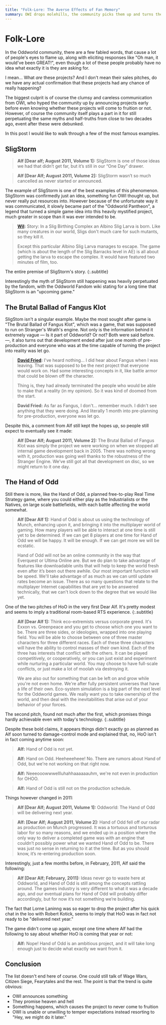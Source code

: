 ```yaml
---
title: "Folk-Lore: The Averse Effects of Fan Memory"
summary: OWI drops molehills, the community picks them up and turns them into mountains.
---
```


# Folk-Lore

In the Oddworld community, there are a few fabled words, that cause a lot of
people's eyes to flame up, along with eliciting responses like "Oh man, it
would've been GREAT!", even though a lot of these people probably have no idea
what exactly it is they are asking for.

I mean... What *are* these projects? And I don't mean their sales pitches, do we
have any actual confirmation that these projects had any chance of really
happening?

The biggest culprit is of course the clumsy and careless communication from
OWI, who hyped the community up by announcing projects early before even
knowing whether these projects will come to fruition or not. However, of course
the community itself plays a part in it for still perpetuating the same myths
and half-truths from close to two decades ago, event after these were debunked.

In this post I would like to walk through a few of the most famous examples.

## SligStorm

> **Alf [Dear alf; August 2011, Volume 1]:** SligStorm is one of those ideas we
> had that didn’t get far, but it’s still in our “One Day” drawer.

> **Alf [Dear Alf; August 2011, Volume 2]:** SligStorm wasn’t so much cancelled
> as never started or announced.

The example of SligStorm is one of the best examples of this phenomenon.
SligStorm was confirmedly just an idea, something fun OWI thought up, but never
really put resources into. However because of the unfortunate way it was
communicated, it slowly became part of the "Oddworld Pantheon", a legend that
turned a simple game idea into this heavily mystified project, much greater in
scope than it was ever intended to be.

> **[Wil](http://www.oddworldforums.net/showpost.php?s=e96e4753f6b342a303c16e3f59d0f35f&p=92509&postcount=11):**
> Story: In a Slig Birthing Complex an Albino Slig Larva is born. Like many
> creatures in our world, Sligs don't much care for such mutants, so they kill
> it.
>
> Except this particular Albino Slig Larva manages to escape. The game (which is
> about the length of the Slig Barracks level in AE) is all about getting the
> larva to escape the complex. It would have featured two minutes of film, too.

The entire premise of SligStorm's story.
{:.subtitle}

Interestingly the myth of SligStorm still happening was heavily perpetuated by
the fandom, with the Oddworld Fandom wiki stating for a long time that SligStorm
is an "upcoming game."


## The Brutal Ballad of Fangus Klot

SligStom isn't a singular example. Maybe the most sought after game is "The
Brutal Ballad of Fangus Klot", which was a game, that was supposed to run on
Stranger's Wrath's engine. Not only is the information behind it extremely vague
— Is it part of Oddworld? Or not? Both were said before. —, it also turns out
that development ended after just one month of pre-production and everyone who
was at the time capable of turning the project into reality was let go.

> **[David Fried](/swinterview):**
>I've heard nothing... I did hear about Fangus when I was leaving. That was
>supposed to be the next project that everyone would work on. Had some
>interesting concepts in it, like battle armor that could be blown off the
>character.
>
>Thing is, they had already terminated the people who would be able to make that
>a reality (in my opinion). So it was kind of doomed from the start.

> **David Fried:**
>As far as Fangus, I don't... remember much.  I didn't see anything that they
>were doing.  And literally 1 month into pre-planning for pre-production,
>everyone was let go.

Despite this, a comment from Alf still kept the hopes up, so people still expect
to eventually see it made:

 > **Alf [Dear Alf; August 2011, Volume 2]:** The Brutal Ballad of Fangus Klot
 > was simply the project we were working on when we stopped all internal game
 > development back in 2005. There was nothing wrong with it, production was
 > going well thanks to the robustness of the Stranger Engine. We’ve still got
 > all that development on disc, so we might return to it one day. 

## The Hand of Odd

Still there is more, like the Hand of Odd, a planned free-to-play Real Time
Strategy game, where you could either play as the Industrialists or the Natives,
on large scale battlefields, with each battle affecting the world somewhat.

>**Alf [Dear Alf 1]:** Hand of Odd is about us using the technology of Munch,
>enhancing upon it, and bringing it into the multiplayer world of gaming. How
>many players will be able to interact at one time is still yet to be
>determined. If we can get 8 players at one time for Hand of Odd we will be
>happy. It will be enough. If we can get more we will be ecstatic.
>
>Hand of Odd will not be an online community in the way that Everquest or Ultima
>Online are. But we do plan to take advantage of features like downloadable
>units that will help to keep the world fresh even after it’s been out there
>awhile. Our most important function will be speed. We'll take advantage of as
>much as we can until update rates become an issue. There as so many questions
>that relate to the multiplayer Internet capabilities that are yet to be
>answered technically, that we can't lock down to the degree that we would like
>yet. 

One of the two pitches of HoO in the very first Dear Alf. It's pretty modest and
seems to imply a traditional room-based RTS experience.
{:.subtitle}

>**Alf [Dear Alf 1]:** Think eco-extremists versus corporate greed. It's Exxon
>vs. Greenpeace and you get to choose which one you want to be. There are three
>sides, or ideologies, wrapped into one playing field. You will be able to
>choose between one of three master characters for three different races. Each
>of these three characters will have the ability to control masses of their own
>kind. Each of the three has interests that conflict with the others. It can be
>played competitively, or cooperatively, or you can just exist and experiment
>while nurturing a particular world. You may choose to have full-scale
>conflicts, or just make a lot of moolah via destroying it.
>
>We are also out for something that can be left on and grow while you're not
>even home. We're after fully persistent universes that have a life of their
>own. Eco-system simulation is a big part of the next level for the Oddworld
>games. We really want you to take ownership of the world, and then deal with
>the inevitabilities that arise out of your behavior of your forces. 

The second pitch, found not much after the first, which promises things hardly
achievable even with today's technology.
{:.subtitle}

Despite these bold claims, it appears things didn't exactly go as planned as Alf
soon turned to damage-control mode and explained that, no, HoO isn't in fact
coming anytime soon:

> **Alf:** Hand of Odd is not yet.

> **Alf:** Hand on Odd. Heeheeeheee! No. There are rumors about Hand of Odd, but
> we're not working on that right now.

> **Alf:** Neeeooowwwellluhahhaaaaaauhm, we're not even in production for OHOO.

> **Alf:** Hand of Odd is still not on the production schedule.

Things however changed in 2011:

> **Alf [Dear Alf; August 2011, Volume 1]:** Oddworld: The Hand of Odd will be
> delivering next year. 

> **Alf: [Dear Alf; August 2011, Volume 2]:** Hand of Odd fell off our radar as
> production on Munch progressed. It was a tortuous and torturous labor for so
> many reasons, and we ended up in a position where the only way to deliver a
> completed game was with an engine that couldn’t possibly power what we wanted
> Hand of Odd to be. There was just no sense in returning to it at the time. But
> as you should know, it’s re-entering production soon.

Interestingly, just a few months before, in February, 2011, Alf said the
following:

> **Alf [Dear Alf; February, 2011]:** Ideas never go to waste here at Oddworld,
> and Hand of Odd is still among the concepts rattling around. The games
> industry is very different to what it was a decade ago, and our eventual plans
> for Hand of Odd will probably differ accordingly, but for now it’s not
> something we’re building. 

The fact that Lorne Laninng was so eager to drop the project after his quick
chat in the loo with Robert Kotick, seems to imply that HoO was in fact not
ready to be "delivered next year."

The game didn't come up again, except one time where Alf had the following to
say about whether HoO is coming that year or not:

> **Alf:** Nope! Hand of Odd is an ambitious project, and it will take long
> enough just to decide what exactly we want from it. 

## Conclusion

The list doesn't end here of course. One could still talk of Wage Wars, Citizen Siege, Fearytales and the rest. The point is that the trend is quite obvious:

- OWI announces something
- They promise heaven and hell
- Something happens, which causes the project to never come to fruition
- OWI is unable or unwilling to temper expectations instead resorting to "Hey, we
  might do it later."
